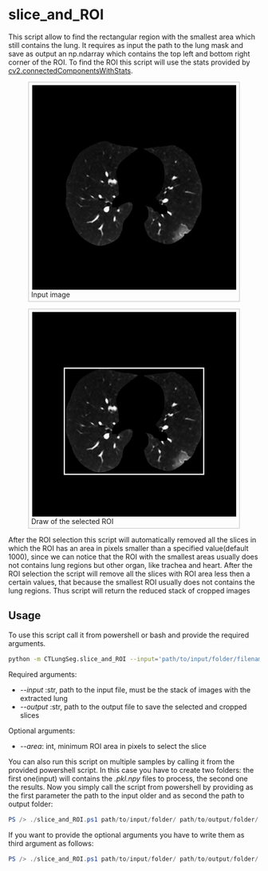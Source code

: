 # slice_and_ROI

This script allow to find the rectangular region with the smallest area which still contains the lung. It requires as input the path to the lung mask and save as output an np.ndarray which contains the top left and bottom right corner of the ROI. To find the ROI this script will use the stats provided by
[cv2.connectedComponentsWithStats](https://docs.opencv.org/3.4/d3/dc0/group__imgproc__shape.html).

<html>
  <head>
	<style>
	figure {
		border: thin #c0c0c0 solid;
    display: flex;
    flex-flow: column;
    padding: 5px;
		max-width: 500px;
	}

	figcaption {
		background-color: black;
    color: gray;
    font: italic smaller sans-serif;
    padding: 7px;
    text-align: center;
	}
</style>
</head>
<body>

<figure>
<img src="./images/lung.png" alt="lung"
	title="input image"/>
	<figcaption>
	Input image
	</figcaption>
</figure>

<figure>
<img src="./images/ROI.png" alt="ROI"
title="ROI"/>
	<figcaption>
Draw of the selected ROI
	</figcaption>
</figure>

</body>
</html>

After the ROI selection this script will automatically removed all the slices in which the ROI has an area in pixels smaller than a specified value(default 1000), since we  can  notice that the ROI with the smallest areas usually does not contains lung regions but other organ, like trachea and heart. After the ROI selection the script will remove all the slices with ROI area less then a certain values, that because the smallest ROI usually does not contains the lung regions.
Thus script will return the reduced stack of cropped images

## Usage

To use this script call it from powershell or bash and provide the required arguments.

```bash
python -m CTLungSeg.slice_and_ROI --input='path/to/input/folder/filename.pkl.npy' --output='path/to/output/folder/output_name'
```

Required arguments:

* *--input* :str, path to the input file, must be the stack of images with the extracted lung
* *--output* :str, path to the output file to save the selected and cropped slices

Optional arguments:

* *--area*: int, minimum ROI area in pixels to select the slice

You can also run this script on multiple samples by calling it from the provided powershell script. In this case you have to create two folders: the first one(input) will contains the *.pkl.npy* files to process, the second one the results. Now you simply call the script from powershell by providing as the first parameter the path to the input older and as second the path to output folder:

```powershell
PS /> ./slice_and_ROI.ps1 path/to/input/folder/ path/to/output/folder/
```

If you want to provide the optional arguments you have to write them as third argument as follows:

```powershell
PS /> ./slice_and_ROI.ps1 path/to/input/folder/ path/to/output/folder/  --area=300
```
